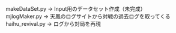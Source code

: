 makeDataSet.py -> Input用のデータセット作成（未完成）<br>
mjlogMaker.py -> 天鳳のログサイトから対戦の過去ログを取ってくる<br>
haihu_revival.py -> ログから対局を再現<br>
